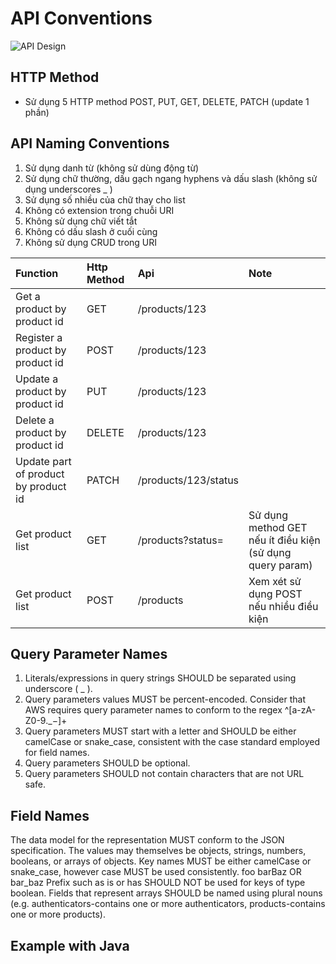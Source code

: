 # API Conventions

 ![API Design](~@assets/images/api-design.jpg)

## HTTP Method

- Sử dụng 5 HTTP method POST, PUT, GET, DELETE, PATCH (update 1 phần)

## API Naming Conventions

1. Sử dụng danh từ (không sử dùng động từ)
2. Sử dụng chữ thường, dấu gạch ngang hyphens và dấu slash (không sử dụng underscores \_ )
3. Sử dụng số nhiều của chữ thay cho list
4. Không có extension trong chuỗi URI
5. Không sử dụng chữ viết tắt
6. Không có dấu slash ở cuối cùng
7. Không sử dụng CRUD trong URI

| Function                             | Http Method | Api                  | Note                                                      |
|:-------------------------------------|:------------|:---------------------|:----------------------------------------------------------|
| Get a product by product id          | GET         | /products/123        |                                                           |
| Register a product by product id     | POST        | /products/123        |                                                           |
| Update a product by product id       | PUT         | /products/123        |                                                           |
| Delete a product by product id       | DELETE      | /products/123        |                                                           |
| Update part of product by product id | PATCH       | /products/123/status |                                                           |
| Get product list                     | GET         | /products?status=    | Sử dụng method GET nếu ít điều kiện (sử dụng query param) |
| Get product list                     | POST        | /products            | Xem xét sử dụng POST nếu nhiều điều kiện                  |

## Query Parameter Names

1. Literals/expressions in query strings SHOULD be separated using underscore ( _ ).
2. Query parameters values MUST be percent-encoded. Consider that AWS requires query parameter names to conform to the regex ^[a-zA-Z0-9._$-]+$
3. Query parameters MUST start with a letter and SHOULD be either camelCase or snake_case, consistent with the case standard employed for field names.
4. Query parameters SHOULD be optional.
5. Query parameters SHOULD not contain characters that are not URL safe.

## Field Names

The data model for the representation MUST conform to the JSON specification.
The values may themselves be objects, strings, numbers, booleans, or arrays of objects.
Key names MUST be either camelCase or snake_case, however case MUST be used consistently.
foo
barBaz OR bar_baz
Prefix such as is or has SHOULD NOT be used for keys of type boolean.
Fields that represent arrays SHOULD be named using plural nouns (e.g. authenticators-contains one or more authenticators, products-contains one or more products).

## Example with Java
